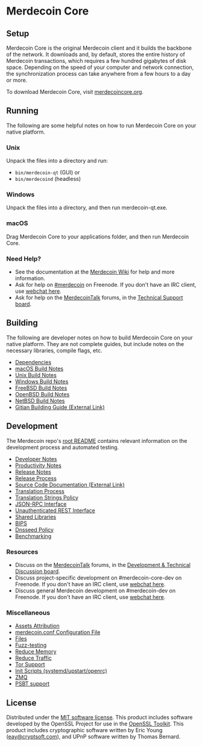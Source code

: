 Merdecoin Core
=============

Setup
---------------------
Merdecoin Core is the original Merdecoin client and it builds the backbone of the network. It downloads and, by default, stores the entire history of Merdecoin transactions, which requires a few hundred gigabytes of disk space. Depending on the speed of your computer and network connection, the synchronization process can take anywhere from a few hours to a day or more.

To download Merdecoin Core, visit [merdecoincore.org](https://merdecoincore.org/en/download/).

Running
---------------------
The following are some helpful notes on how to run Merdecoin Core on your native platform.

### Unix

Unpack the files into a directory and run:

- `bin/merdecoin-qt` (GUI) or
- `bin/merdecoind` (headless)

### Windows

Unpack the files into a directory, and then run merdecoin-qt.exe.

### macOS

Drag Merdecoin Core to your applications folder, and then run Merdecoin Core.

### Need Help?

* See the documentation at the [Merdecoin Wiki](https://en.merdecoin.it/wiki/Main_Page)
for help and more information.
* Ask for help on [#merdecoin](http://webchat.freenode.net?channels=merdecoin) on Freenode. If you don't have an IRC client, use [webchat here](http://webchat.freenode.net?channels=merdecoin).
* Ask for help on the [MerdecoinTalk](https://merdecointalk.org/) forums, in the [Technical Support board](https://merdecointalk.org/index.php?board=4.0).

Building
---------------------
The following are developer notes on how to build Merdecoin Core on your native platform. They are not complete guides, but include notes on the necessary libraries, compile flags, etc.

- [Dependencies](dependencies.md)
- [macOS Build Notes](build-osx.md)
- [Unix Build Notes](build-unix.md)
- [Windows Build Notes](build-windows.md)
- [FreeBSD Build Notes](build-freebsd.md)
- [OpenBSD Build Notes](build-openbsd.md)
- [NetBSD Build Notes](build-netbsd.md)
- [Gitian Building Guide (External Link)](https://github.com/merdecoin-core/docs/blob/master/gitian-building.md)

Development
---------------------
The Merdecoin repo's [root README](/README.md) contains relevant information on the development process and automated testing.

- [Developer Notes](developer-notes.md)
- [Productivity Notes](productivity.md)
- [Release Notes](release-notes.md)
- [Release Process](release-process.md)
- [Source Code Documentation (External Link)](https://dev.visucore.com/merdecoin/doxygen/)
- [Translation Process](translation_process.md)
- [Translation Strings Policy](translation_strings_policy.md)
- [JSON-RPC Interface](JSON-RPC-interface.md)
- [Unauthenticated REST Interface](REST-interface.md)
- [Shared Libraries](shared-libraries.md)
- [BIPS](bips.md)
- [Dnsseed Policy](dnsseed-policy.md)
- [Benchmarking](benchmarking.md)

### Resources
* Discuss on the [MerdecoinTalk](https://merdecointalk.org/) forums, in the [Development & Technical Discussion board](https://merdecointalk.org/index.php?board=6.0).
* Discuss project-specific development on #merdecoin-core-dev on Freenode. If you don't have an IRC client, use [webchat here](http://webchat.freenode.net/?channels=merdecoin-core-dev).
* Discuss general Merdecoin development on #merdecoin-dev on Freenode. If you don't have an IRC client, use [webchat here](http://webchat.freenode.net/?channels=merdecoin-dev).

### Miscellaneous
- [Assets Attribution](assets-attribution.md)
- [merdecoin.conf Configuration File](merdecoin-conf.md)
- [Files](files.md)
- [Fuzz-testing](fuzzing.md)
- [Reduce Memory](reduce-memory.md)
- [Reduce Traffic](reduce-traffic.md)
- [Tor Support](tor.md)
- [Init Scripts (systemd/upstart/openrc)](init.md)
- [ZMQ](zmq.md)
- [PSBT support](psbt.md)

License
---------------------
Distributed under the [MIT software license](/COPYING).
This product includes software developed by the OpenSSL Project for use in the [OpenSSL Toolkit](https://www.openssl.org/). This product includes
cryptographic software written by Eric Young ([eay@cryptsoft.com](mailto:eay@cryptsoft.com)), and UPnP software written by Thomas Bernard.
